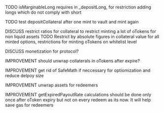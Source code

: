 TODO isMarginableLong requires in \_depositLong, for restriction adding longs which do not comply with short

TODO test depositCollateral after one mint to vault and mint again

DISCUSS restrict ratios for collateral to restrict minting a lot of oTokens for non liquid assets
TODO Restrict by absolute figures in collateral value for all minted options, restrictions for minting oTokens on whitelist level

DISCUSS monetization for protocol?

IMPROVEMENT should unwrap collaterals in oTokens after expire?

IMPROVEMENT get rid of SafeMath if neccessary for optiomization and reduce delpoy size

IMPROVEMENT unwrap assets for redeemers

IMPROVEMENT getExpiredPayoutRate calculations should be done only once after oToken expiry but not on every redeem as its now. It will help save gas for redeemers
